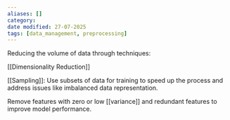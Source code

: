 ```yaml
---
aliases: []
category:
date modified: 27-07-2025
tags: [data_management, preprocessing]
---
```

Reducing the volume of data through techniques:

[[Dimensionality Reduction]]

[[Sampling]]: Use subsets of data for training to speed up the process and address issues like imbalanced data representation.

Remove features with zero or low [[variance]] and redundant features to improve model performance.